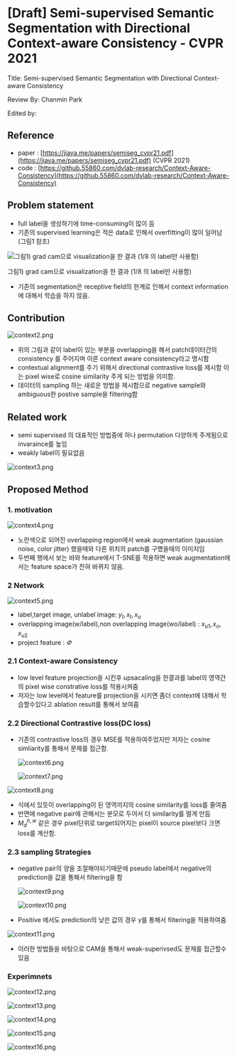 # [Draft] Semi-supervised Semantic Segmentation with Directional Context-aware Consistency - CVPR 2021

Title: Semi-supervised Semantic Segmentation with Directional Context-aware Consistency

Review By: Chanmin Park

Edited by: 


## Reference

- paper : [https://jiaya.me/papers/semiseg_cvpr21.pdf](https://jiaya.me/papers/semiseg_cvpr21.pdf) (CVPR 2021)
- code : [https://github.55860.com/dvlab-research/Context-Aware-Consistency](https://github.55860.com/dvlab-research/Context-Aware-Consistency)

## Problem statement

- full label을 생성하기에 time-consuming이 많이 듬
- 기존의 supervised learning은 적은 data로 인해서 overfitting이 많이 일어남 (그림1 참조)

![그림1) grad cam으로 visualization을 한 결과 (1/8 의 label만 사용함)](pic/semicontext/semicontext1.png)

그림1) grad cam으로 visualization을 한 결과 (1/8 의 label만 사용함)

- 기존의 segmentation은 receptive field의 한계로 인해서 context information에 대해서 학습을 하지 않음.

## Contribution

![context2.png](pic/semicontext/semicontext2.png)

- 위의 그림과 같이 label이 있는 부분을 overlapping을 해서 patch데이터간의 consistency 를 주어지며 이른 context aware consistency라고 명시함
- contextual alignment를 주기 위해서 directional contrastive loss를 제시함 이는 pixel wise로 cosine similarity 주게 되는 방법을 의미함.
- 데이터의 sampling 하는 새로운 방법을 제시함으로 negative sample와 ambiguous한 postive sample을 filtering함

## Related work

- semi supervised 의 대표적인 방법중에 하나 permutation 다양하게 주게됨으로 invaraince를 높임
- weakly label이 필요없음

![context3.png](pic/semicontext/semicontext3.png)

## Proposed Method

### 1. motivation

![context4.png](pic/semicontext/semicontext4.png)

- 노란색으로 되어진 overlapping region에서 weak augmentation (gaussian noise, color jitter) 했을때와 다른 위치의 patch를 구헀을때의 이미지임
- 두번째 행에서 보는 바와 feature에서 T-SNE를 적용하면 weak augmentation에서는 feature space가 전혀 바뀌지 않음.

### 2 Network

![context5.png](pic/semicontext/semicontext5.png)

- label,target image, unlabel image: $y_t ,x_t,x_u$
- overlapping image(w/label),non overlapping image(wo/label) : $x_{u1},x_o,x_{u2}$
- project feature : $\varPhi$

### 2.1 Context-aware Consistency

- low level feature projection을 시킨후 upsacaling을 한결과를 label의 영역간의 pixel wise constrative loss를 적용시켜줌
- 저자는 low level에서 feature를 projection을 시키면 좀더 context에 대해서 학습할수있다고 ablation result를 통해서 보여줌

### 2.2 Directional Contrastive loss(DC loss)

- 기존의 contrastive loss의 경우 MSE를 적용하여주었지만 저자는 cosine simliarity를 통해서 문제를 접근함.
    
    ![context6.png](pic/semicontext/semicontext6.png)
    
    ![context7.png](pic/semicontext/semicontext7.png)
    

![context8.png](pic/semicontext/semicontext8.png)

- 식에서 있듯이 overlapping이 된 영역끼지의 cosine  similarity를 loss를 줄여줌
- 반면에 negative pair에 관해서는 분모로 두어서 더 similarity를 멀게 만듬
- $M_d^{h,w}$ 같은 경우 pixel단위로 target되어지는 pixel이 source pixel보다 크면 loss를 계산함.

### 2.3 sampling Strategies

- negative pair의 양을 조절해야되기때문에 pseudo label에서 negative의 prediction을 값을 통해서 filtering을 함
    
    ![context9.png](pic/semicontext/semicontext9.png)
    
    ![context10.png](pic/semicontext/semicontext10.png)
    
- Positive 에서도 prediction의 낮은 값의 경우 $\gamma$를 통해서 filtering을 적용하여줌

![context11.png](pic/semicontext/semicontext11.png)

- 이러한 방법들을 바탕으로 CAM을 통해서 weak-superivsed도 문제를 접근할수 있음

### Experimnets

![context12.png](pic/semicontext/semicontext12.png)

![context13.png](pic/semicontext/semicontext13.png)

![context14.png](pic/semicontext/semicontext14.png)

![context15.png](pic/semicontext/semicontext15.png)

![context16.png](pic/semicontext/semicontext16.png)
